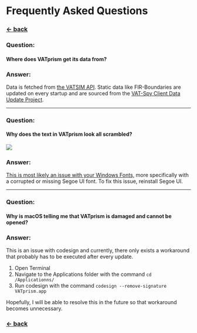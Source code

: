 # Frequently Asked Questions

### [← back](/)

### Question:

#### Where does VATprism get its data from?

### Answer:

Data is fetched from [the VATSIM API](https://api.vatsim.net/api/). Static data like FIR-Boundaries are updated on every
startup and are sourced from
the [VAT-Spy Client Data Update Project](https://github.com/vatsimnetwork/vatspy-data-project).

---

### Question:

#### Why does the text in VATprism look all scrambled?

[![](assets/images/faq/scrambled_text.png)](assets/images/faq/scrambled_text.png)

### Answer:

[This is most likely an issue with your Windows Fonts,](https://stackoverflow.com/a/66845136/3000387) more specifically
with a corrupted or missing Segoe UI font. To fix this issue, reinstall Segoe UI.

---

### Question:

#### Why is macOS telling me that VATprism is damaged and cannot be opened?

### Answer:

This is an issue with codesign and currently, there only exists a workaround that probably has to be executed after
every update.

1. Open Terminal
2. Navigate to the Applications folder with the command `cd /Applicationns/`
3. Run codesign with the command `codesign --remove-signature VATprism.app`

Hopefully, I will be able to resolve this in the future so that workaround becomes unnecessary.

### [← back](/)